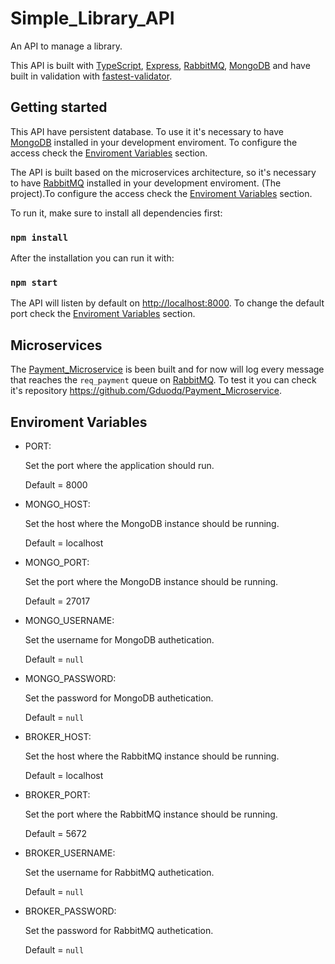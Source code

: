 # Simple_Library_API

An API to manage a library.

This API is built with [TypeScript](https://www.typescriptlang.org), [Express](https://expressjs.com), [RabbitMQ](https://www.rabbitmq.com), [MongoDB](www.mongodb.com/) and have built in validation with [fastest-validator](https://www.npmjs.com/package/fastest-validator).

## Getting started

This API have persistent database. To use it it's necessary to have [MongoDB](www.mongodb.com/) installed in your development enviroment. To configure the access check the [Enviroment Variables](#EnviromentVariables) section.

The API is built based on the microservices architecture, so it's necessary to have [RabbitMQ](https://www.rabbitmq.com) installed in your development enviroment. (The project).To configure the access check the [Enviroment Variables](#EnviromentVariables) section.

To run it, make sure to install all dependencies first:

### `npm install`

After the installation you can run it with:

### `npm start`

The API will listen by default on [http://localhost:8000](http://localhost:8000). To change the default port check the [Enviroment Variables](#EnviromentVariables) section.

## Microservices

The [Payment_Microservice](https://github.com/Gduodq/Payment_Microservice) is been built and for now will log every message that reaches the `req_payment` queue on [RabbitMQ](https://www.rabbitmq.com). To test it you can check it's repository https://github.com/Gduodq/Payment_Microservice.

## <a name="EnviromentVariables"></a>Enviroment Variables

- PORT:

  Set the port where the application should run.

  Default = 8000

- MONGO_HOST:

  Set the host where the MongoDB instance should be running.

  Default = localhost

- MONGO_PORT:

  Set the port where the MongoDB instance should be running.

  Default = 27017

- MONGO_USERNAME:

  Set the username for MongoDB authetication.

  Default = `null`

- MONGO_PASSWORD:

  Set the password for MongoDB authetication.

  Default = `null`

- BROKER_HOST:

  Set the host where the RabbitMQ instance should be running.

  Default = localhost

- BROKER_PORT:

  Set the port where the RabbitMQ instance should be running.

  Default = 5672

- BROKER_USERNAME:

  Set the username for RabbitMQ authetication.

  Default = `null`

- BROKER_PASSWORD:

  Set the password for RabbitMQ authetication.

  Default = `null`
